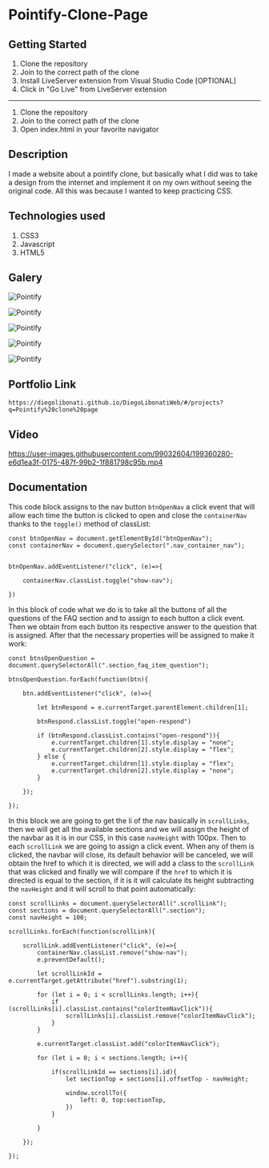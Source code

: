 # Pointify-Clone-Page

## Getting Started

1. Clone the repository
2. Join to the correct path of the clone
3. Install LiveServer extension from Visual Studio Code [OPTIONAL]
4. Click in "Go Live" from LiveServer extension

---

1. Clone the repository
2. Join to the correct path of the clone
3. Open index.html in your favorite navigator

## Description

I made a website about a pointify clone, but basically what I did was to take a design from the internet and implement it on my own without seeing the original code. All this was because I wanted to keep practicing CSS.

## Technologies used

1. CSS3
2. Javascript
3. HTML5

## Galery

![Pointify](https://raw.githubusercontent.com/DiegoLibonati/DiegoLibonatiWeb/main/data/projects/Css/Imagenes/pontify-0.jpg)

![Pointify](https://raw.githubusercontent.com/DiegoLibonati/DiegoLibonatiWeb/main/data/projects/Css/Imagenes/pontify-1.jpg)

![Pointify](https://raw.githubusercontent.com/DiegoLibonati/DiegoLibonatiWeb/main/data/projects/Css/Imagenes/pontify-2.jpg)

![Pointify](https://raw.githubusercontent.com/DiegoLibonati/DiegoLibonatiWeb/main/data/projects/Css/Imagenes/pontify-3.jpg)

![Pointify](https://raw.githubusercontent.com/DiegoLibonati/DiegoLibonatiWeb/main/data/projects/Css/Imagenes/pontify-4.jpg)

## Portfolio Link

`https://diegolibonati.github.io/DiegoLibonatiWeb/#/projects?q=Pointify%20clone%20page`

## Video

https://user-images.githubusercontent.com/99032604/199360280-e6d1ea3f-0175-487f-99b2-1f881798c95b.mp4

## Documentation

This code block assigns to the nav button `btnOpenNav` a click event that will allow each time the button is clicked to open and close the `containerNav` thanks to the `toggle()` method of classList:

```
const btnOpenNav = document.getElementById("btnOpenNav");
const containerNav = document.querySelector(".nav_container_nav");


btnOpenNav.addEventListener("click", (e)=>{

    containerNav.classList.toggle("show-nav");

})
```

In this block of code what we do is to take all the buttons of all the questions of the FAQ section and to assign to each button a click event. Then we obtain from each button its respective answer to the question that is assigned. After that the necessary properties will be assigned to make it work:

```
const btnsOpenQuestion = document.querySelectorAll(".section_faq_item_question");

btnsOpenQuestion.forEach(function(btn){

    btn.addEventListener("click", (e)=>{

        let btnRespond = e.currentTarget.parentElement.children[1];

        btnRespond.classList.toggle("open-respond")

        if (btnRespond.classList.contains("open-respond")){
            e.currentTarget.children[1].style.display = "none";
            e.currentTarget.children[2].style.display = "flex";
        } else {
            e.currentTarget.children[1].style.display = "flex";
            e.currentTarget.children[2].style.display = "none";
        }

    });

});
```

In this block we are going to get the li of the nav basically in `scrollLinks`, then we will get all the available sections and we will assign the height of the navbar as it is in our CSS, in this case `navHeight` with 100px. Then to each `scrollLink` we are going to assign a click event. When any of them is clicked, the navbar will close, its default behavior will be canceled, we will obtain the href to which it is directed, we will add a class to the `scrollLink` that was clicked and finally we will compare if the `href` to which it is directed is equal to the section, if it is it will calculate its height subtracting the `navHeight` and it will scroll to that point automatically:

```
const scrollLinks = document.querySelectorAll(".scrollLink");
const sections = document.querySelectorAll(".section");
const navHeight = 100;

scrollLinks.forEach(function(scrollLink){

    scrollLink.addEventListener("click", (e)=>{
        containerNav.classList.remove("show-nav");
        e.preventDefault();

        let scrollLinkId = e.currentTarget.getAttribute("href").substring(1);

        for (let i = 0; i < scrollLinks.length; i++){
            if (scrollLinks[i].classList.contains("colorItemNavClick")){
                scrollLinks[i].classList.remove("colorItemNavClick");
            }
        }

        e.currentTarget.classList.add("colorItemNavClick");

        for (let i = 0; i < sections.length; i++){

            if(scrollLinkId == sections[i].id){
                let sectionTop = sections[i].offsetTop - navHeight;

                window.scrollTo({
                    left: 0, top:sectionTop,
                })
            }

        }

    });

});
```
